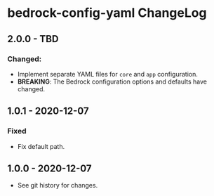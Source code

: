 # bedrock-config-yaml ChangeLog

## 2.0.0 - TBD

### Changed:
- Implement separate YAML files for `core` and `app` configuration.
- **BREAKING**: The Bedrock configuration options and defaults have changed.

## 1.0.1 - 2020-12-07

### Fixed
- Fix default path.

## 1.0.0 - 2020-12-07

- See git history for changes.
